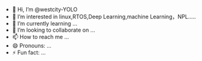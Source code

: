 - 👋 Hi, I’m @westcity-YOLO
- 👀 I’m interested in linux,RTOS,Deep Learning,machine Learning，NPL.....
- 🌱 I’m currently learning ...
- 💞️ I’m looking to collaborate on ...
- 📫 How to reach me ...
- 😄 Pronouns: ...
- ⚡ Fun fact: ...

<!---
westcity-YOLO/westcity-YOLO is a ✨ special ✨ repository because its `README.md` (this file) appears on your GitHub profile.
You can click the Preview link to take a look at your changes.
--->
